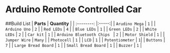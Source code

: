 # Arduino Remote Controlled Car

##Build List
| __Parts__ | __Quantity__ |
| :--------: |:-----:|
| `Arudino Mega` |  `1` |
| `Arduino Uno` |  `2` |
| `Red LEDs` | `4` |
| `Blue LEDs` | `1` |
| `Green LEDs` | `2` |
| `White LEDs` | `2` |
| `Car kit` | `1` |
| `Arduino Bluetooth Chips ` | `2` |
| `Motor Shield` | `1` |
| `Jumper Wire` | `Many` |
| `Photocell` | `1` |
| `LCD` | `1` |
| `Potentiometer` | `1`|
| `Buttons` | `7` |
| `Large Bread Board` | `1` |
| `Small Bread Board` | `1` |
| `Buzzer` | `1` |

